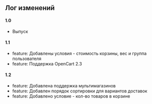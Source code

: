 ## Лог изменений

#### 1.0

* Выпуск

#### 1.1

* feature: Добавлены условия - стоимость корзины, вес и группа пользователя
* feature: Поддержка OpenCart 2.3

#### 1.2

* feature: Добавлена поддержка мультимагазинов
* feature: Добавлен порядок сортировки для вариантов доставок
* feature: Добавлено условие - кол-во товаров в корзине

